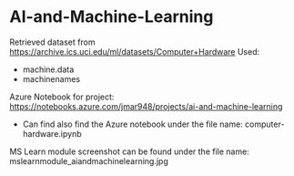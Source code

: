 # AI-and-Machine-Learning

Retrieved dataset from https://archive.ics.uci.edu/ml/datasets/Computer+Hardware
Used:
- machine.data
- machinenames

Azure Notebook for project: https://notebooks.azure.com/jmar948/projects/ai-and-machine-learning
- Can find also find the Azure notebook under the file name: computer-hardware.ipynb

MS Learn module screenshot can be found under the file name: mslearnmodule_aiandmachinelearning.jpg
